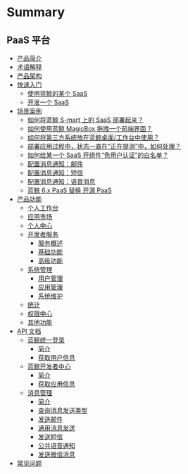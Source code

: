 # Summary

## PaaS 平台
* [产品简介](产品白皮书/产品简介/README.md)
* [术语解释](产品白皮书/术语解释/Term.md)
* [产品架构](产品白皮书/产品架构图/Architecture.md)
* [快速入门]()
    * [使用蓝鲸的某个 SaaS](产品白皮书/快速入门/UsingSaaS.md)
    * [开发一个 SaaS](产品白皮书/快速入门/DevelopAPP.md)
* [场景案例]()
    * [如何将蓝鲸 S-mart 上的 SaaS 部署起来？](产品白皮书/场景案例/SaaSDeployment.md)
    * [如何使用蓝鲸 MagicBox 拖拽一个前端界面？](产品白皮书/场景案例/MagicBox.md)
    * [如何将第三方系统放在蓝鲸桌面/工作台中使用？](产品白皮书/场景案例/ThirdParty.md)
    * [部署应用过程中，状态一直在“正在提测”中，如何处理？](产品白皮书/场景案例/Loading.md)
    * [如何给某一个 SaaS 开组件“免用户认证”的白名单？](产品白皮书/场景案例/White.md)
    * [配置消息通知：邮件](产品白皮书/场景案例/send_mail.md)
    * [配置消息通知：短信](产品白皮书/场景案例/send_sms.md)
    * [配置消息通知：语音消息](产品白皮书/场景案例/send_voice_msg.md)
    * [蓝鲸 6.x PaaS 替换 开源 PaaS](产品白皮书/场景案例/open_source_replacement.md)
* [产品功能]()
    * [个人工作台](产品白皮书/产品功能/PersonalWorkbenchEE.md)
    * [应用市场](产品白皮书/产品功能/DockMarket.md)
    * [个人中心](产品白皮书/产品功能/DockPersonalCenter.md)
    * [开发者服务]()
        * [服务概述](产品白皮书/产品功能/开发者服务/DevServicesInfoEE.md)
        * [基础功能](产品白皮书/产品功能/开发者服务/DevServicesBaseEE.md)
        * [高级功能](产品白皮书/产品功能/开发者服务/DevServicesAdvanceEE.md)
    * [系统管理]()
        * [用户管理](产品白皮书/产品功能/系统管理/UserManageEE.md)
        * [应用管理](产品白皮书/产品功能/系统管理/SaaSManage.md)
        * [系统维护](产品白皮书/产品功能/系统管理/SysOps.md)
    * [统计](产品白皮书/产品功能/DockStatistics.md)
    * [权限中心](产品白皮书/产品功能/DockIAM.md)
    * [其他功能](产品白皮书/产品功能/AdvancedFeature.md)
* [API 文档]()
    * [蓝鲸统一登录]()
        * [简介](6.1/API文档/bk_login/README.md)
        * [获取用户信息](6.1/API文档/bk_login/zh-hans/get_user.md)
    * [蓝鲸开发者中心]()
        * [简介](6.1/API文档/bk_paas/README.md)
        * [获取应用信息](6.1/API文档/bk_paas/zh-hans/get_app_info.md)
    * [消息管理]()
        * [简介](6.1/API文档/cmsi/README.md)
        * [查询消息发送类型](6.1/API文档/cmsi/zh-hans/get_msg_type.md)
        * [发送邮件](6.1/API文档/cmsi/zh-hans/send_mail.md)
        * [通用消息发送](6.1/API文档/cmsi/zh-hans/send_msg.md)
        * [发送短信](6.1/API文档/cmsi/zh-hans/send_sms.md)
        * [公共语音通知](6.1/API文档/cmsi/zh-hans/send_voice_msg.md)
        * [发送微信消息](6.1/API文档/cmsi/zh-hans/send_weixin.md)
* [常见问题](产品白皮书/常见问题/FAQ.md)
